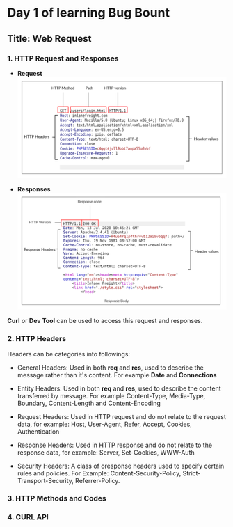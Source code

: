 # Day 1 of learning Bug Bount

## Title: Web Request

### 1. HTTP Request and Responses

- **Request**
![alt text](image.png)

- **Responses**
![alt text](image-1.png)

**Curl** or **Dev Tool** can be used to access this request and responses.

### 2. HTTP Headers
Headers can be categories into followings:

- General Headers: Used in both **req** and **res**, used to describe the message rather than it's content. For example **Date** and **Connections**

- Entity Headers: Used in both **req** and **res**, used to describe the content transferred by message. For example Content-Type, Media-Type, Boundary, Content-Length and Content-Encoding

- Request Headers: Used in HTTP request and do not relate to the request data, for example: Host, User-Agent, Refer, Accept, Cookies, Authentication

- Response Headers: Used in HTTP response and do not relate to the response data, for example: Server, Set-Cookies, WWW-Auth

- Security Headers: A class of oresponse headers used to specify certain rules and policies. For Example: Content-Security-Policy, Strict-Transport-Security, Referrer-Policy.

### 3. HTTP Methods and Codes
### 4. CURL API


